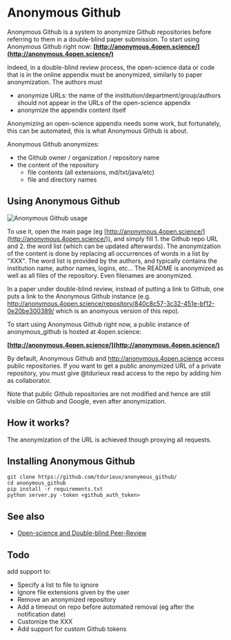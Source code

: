 Anonymous Github
================

Anonymous Github is a system to anonymize Github repositories before referring to them in a double-blind paper submission.
To start using Anonymous Github right now: **[http://anonymous.4open.science/](http://anonymous.4open.science/)**

Indeed, in a double-blind review process, the open-science data or code that is in the online appendix must be anonymized, similarly to paper anonymization. The authors must

* anonymize URLs: the name of the institution/department/group/authors should not appear in the  URLs of the open-science appendix
* anonymize the appendix content itself

Anonymizing an open-science appendix needs some work, but fortunately, this can be automated, this is what Anonymous Github is about.

Anonymous Github anonymizes:
* the Github owner / organization / repository name
* the content of the repository
  * file contents (all extensions, md/txt/java/etc)
  * file and directory names


Using Anonymous Github
-----------------------

![Anonymous Github usage](https://user-images.githubusercontent.com/5577568/31987418-10145518-b96c-11e7-8e52-58b47bb543b7.gif)

To use it, open the main page (eg [http://anonymous.4open.science/](http://anonymous.4open.science/)), and simply fill 1. the Github repo URL and 2. the word list (which can be updated afterwards). 
The anonymization of the content is done by replacing all occurrences of words in a list by "XXX". 
The word list is provided by the authors, and typically contains the institution name, author names, logins, etc...
The README is anonymized as well as all files of the repository. Even filenames are anonymized. 

In a paper under double-blind review, instead of putting a link to Github, one puts a link to the Anonymous Github instance (e.g. 
<http://anonymous.4open.science/repository/840c8c57-3c32-451e-bf12-0e20be300389/> which is an anomyous version of this repo).

To start using Anonymous Github right now, a public instance of anonymous_github is hosted at 4open.science:

**[http://anonymous.4open.science/](http://anonymous.4open.science/)**

By default, Anonymous Github and http://anonymous.4open.science access public repositories. If you want to get a public anonymized URL of a private repository, you must give @tdurieux read access to the repo by adding him as collaborator.

Note that public Github repositories are  not modified and hence are still visible on Github and Google, even after anonymization.

How it works?
--------------

The anonymization of the URL is achieved though proxying all requests.

Installing Anonymous Github
----------------------------

```
git clone https://github.com/tdurieux/anonymous_github/
cd anonymous_github
pip install -r requirements.txt
python server.py -token <github_auth_token>
```

See also
--------

* [Open-science and Double-blind Peer-Review](http://www.monperrus.net/martin/open-science-double-blind)

Todo
----

add support to:

* Specify a list to file to ignore
* Ignore file extensions given by the user
* Remove an anonymized repository
* Add a timeout on repo before automated removal (eg after the notification date)
* Customize the XXX
* Add support for custom Github tokens

